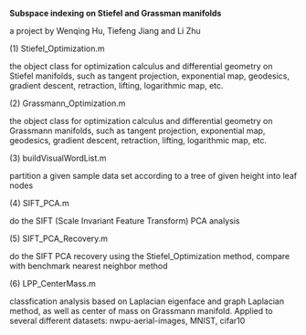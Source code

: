 <b>Subspace indexing on Stiefel and Grassman manifolds</b>

a project by Wenqing Hu, Tiefeng Jiang and Li Zhu

(1) Stiefel_Optimization.m 

the object class for optimization calculus and differential geometry on Stiefel manifolds, such as tangent projection, exponential map, geodesics, gradient descent, retraction, lifting, logarithmic map, etc.

(2) Grassmann_Optimization.m

the object class for optimization calculus and differential geometry on Grassmann manifolds, such as tangent projection, exponential map, geodesics, gradient descent, retraction, lifting, logarithmic map, etc.

(3) buildVisualWordList.m

partition a given sample data set according to a tree of given height into leaf nodes

(4) SIFT_PCA.m

do the SIFT (Scale Invariant Feature Transform) PCA analysis

(5) SIFT_PCA_Recovery.m

do the SIFT PCA recovery using the Stiefel_Optimization method, compare with benchmark nearest neighbor method

(6) LPP_CenterMass.m

classfication analysis based on Laplacian eigenface and graph Laplacian method, as well as center of mass on Grassmann manifold. Applied to several different datasets: nwpu-aerial-images, MNIST, cifar10
